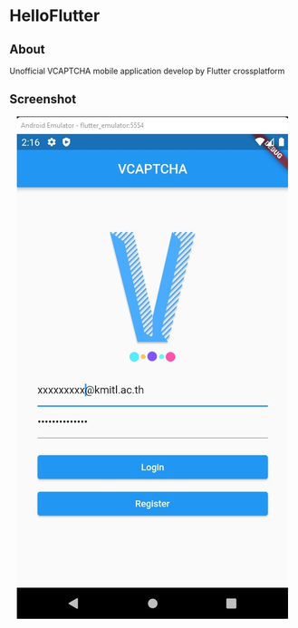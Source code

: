 # HelloFlutter

## About <a name = "about"></a>

Unofficial VCAPTCHA mobile application develop by Flutter crossplatform
## Screenshot <a name = "Screenshot"></a>

<center><img src='Screenshot.jpg'></center>
